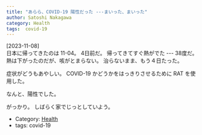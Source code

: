 ```yaml
---
title: "あらら、COVID-19 陽性だった ---まいった、まいった"
author: Satoshi Nakagawa
category: Health
tags:  covid-19
---
```


[2023-11-08]  
 日本に帰ってきたのは 11-04。
4日前だ。
帰ってきてすぐ熱がでた --- 38度だ。
熱は下がったのだが、咳がとまらない。
治らないまま、もう４日たった。

 症状がどうもあやしい。
COVID-19 かどうかをはっきりさせるために RAT を使用した。

 なんと、陽性でした。

 がっかり。
しばらく家でじっとしていよう。

- Category: [Health](/categories.html#Health)
- tags:  covid-19
